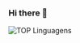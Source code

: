### Hi there 👋
![TOP Linguagens](https://github-readme-stats.vercel.app/api/top-langs/?username=ViniciusVieiraJS&layout=compact&theme=dracula)

<!--
**ViniciusVieiraJS/ViniciusVieiraJS** is a ✨ _special_ ✨ repository because its `README.md` (this file) appears on your GitHub profile.

Here are some ideas to get you started:

- 🔭 I’m currently working on ...
- 🌱 I’m currently learning ...
- 👯 I’m looking to collaborate on ...
- 🤔 I’m looking for help with ...
- 💬 Ask me about ...
- 📫 How to reach me: ...
- 😄 Pronouns: ...
- ⚡ Fun fact: ...
-->
